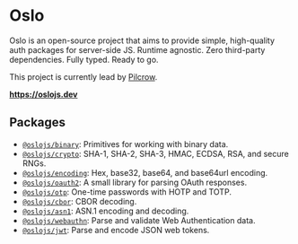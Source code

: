 # Oslo

Oslo is an open-source project that aims to provide simple, high-quality auth packages for server-side JS. Runtime agnostic. Zero third-party dependencies. Fully typed. Ready to go.

This project is currently lead by [Pilcrow](https://github.com/pilcrowOnPaper).

**https://oslojs.dev**

## Packages

-   [`@oslojs/binary`](https://github.com/oslo-project/binary): Primitives for working with binary data.
-   [`@oslojs/crypto`](https://github.com/oslo-project/crypto): SHA-1, SHA-2, SHA-3, HMAC, ECDSA, RSA, and secure RNGs.
-   [`@oslojs/encoding`](https://github.com/oslo-project/encoding): Hex, base32, base64, and base64url encoding.
-   [`@oslojs/oauth2`](https://github.com/oslo-project/oauth2): A small library for parsing OAuth responses.
-   [`@oslojs/otp`](https://github.com/oslo-project/otp): One-time passwords with HOTP and TOTP.
-   [`@oslojs/cbor`](https://github.com/oslo-project/cbor): CBOR decoding.
-   [`@oslojs/asn1`](https://github.com/oslo-project/asn1): ASN.1 encoding and decoding.
-   [`@oslojs/webauthn`](https://github.com/oslo-project/webauthn): Parse and validate Web Authentication data.
-   [`@oslojs/jwt`](https://github.com/oslo-project/jwt): Parse and encode JSON web tokens.

